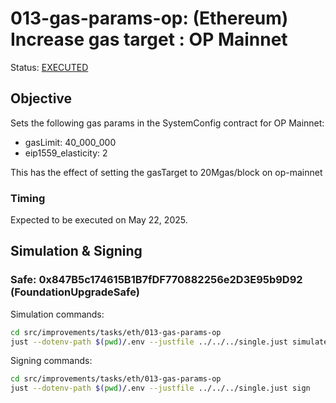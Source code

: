 # 013-gas-params-op: (Ethereum) Increase gas target : OP Mainnet

Status: [EXECUTED](https://etherscan.io/tx/0x942508d969539505689fb2c1d8feea9473d3fae2aa619d4a470097b7e5c4d105)

## Objective

Sets the following gas params in the SystemConfig contract for OP Mainnet:
* gasLimit: 40_000_000
* eip1559_elasticity: 2

This has the effect of setting the gasTarget to 20Mgas/block on op-mainnet

### Timing

Expected to be executed on May 22, 2025.

## Simulation & Signing

### Safe: 0x847B5c174615B1B7fDF770882256e2D3E95b9D92 (FoundationUpgradeSafe)
Simulation commands:
```bash
cd src/improvements/tasks/eth/013-gas-params-op
just --dotenv-path $(pwd)/.env --justfile ../../../single.just simulate
```

Signing commands:
```bash
cd src/improvements/tasks/eth/013-gas-params-op
just --dotenv-path $(pwd)/.env --justfile ../../../single.just sign
```
